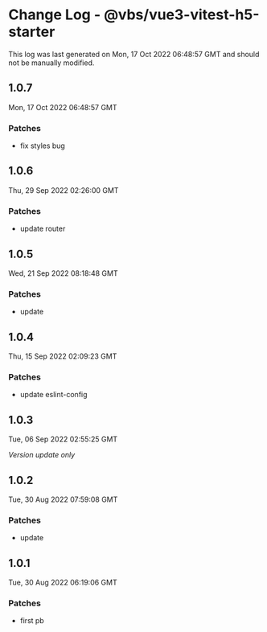 # Change Log - @vbs/vue3-vitest-h5-starter

This log was last generated on Mon, 17 Oct 2022 06:48:57 GMT and should not be manually modified.

## 1.0.7
Mon, 17 Oct 2022 06:48:57 GMT

### Patches

- fix styles bug

## 1.0.6
Thu, 29 Sep 2022 02:26:00 GMT

### Patches

- update router

## 1.0.5
Wed, 21 Sep 2022 08:18:48 GMT

### Patches

- update

## 1.0.4
Thu, 15 Sep 2022 02:09:23 GMT

### Patches

- update eslint-config

## 1.0.3
Tue, 06 Sep 2022 02:55:25 GMT

_Version update only_

## 1.0.2
Tue, 30 Aug 2022 07:59:08 GMT

### Patches

- update

## 1.0.1
Tue, 30 Aug 2022 06:19:06 GMT

### Patches

- first pb

